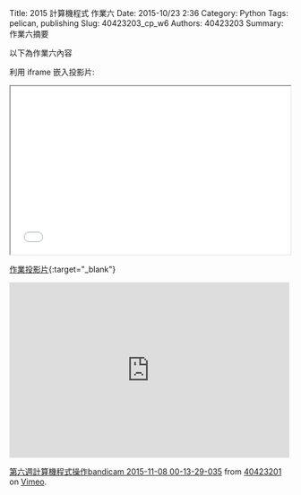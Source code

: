 Title: 2015 計算機程式 作業六
Date: 2015-10/23 2:36
Category: Python
Tags: pelican, publishing
Slug: 40423203_cp_w6
Authors: 40423203
Summary: 作業六摘要

以下為作業六內容

利用 iframe 嵌入投影片:

<iframe src="40423203_cp_w6_p.html" width="500" height="300"></iframe>

[作業投影片](40423203_cp_w6_p.html){:target="_blank"}

<iframe src="https://player.vimeo.com/video/144983217" width="500" height="313" frameborder="0" webkitallowfullscreen mozallowfullscreen allowfullscreen></iframe> <p><a href="https://vimeo.com/144983217">第六週計算機程式操作bandicam 2015-11-08 00-13-29-035</a> from <a href="https://vimeo.com/user45597735">40423201</a> on <a href="https://vimeo.com">Vimeo</a>.</p>